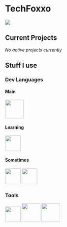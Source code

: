 # TechFoxxo
<img src="https://data.natty.sh/blobfox-88x31.png">

## Current Projects

_No active projects currently_

## Stuff I use
### Dev Languages
#### Main
<img src="https://go.dev/blog/go-brand/Go-Logo/PNG/Go-Logo_Blue.png" width="60"> 

#### Learning
<img src="https://cdn.freebiesupply.com/logos/large/2x/rust-logo-png-transparent.png" width="50">

#### Sometimes
<img src="https://upload.wikimedia.org/wikipedia/commons/7/74/Kotlin_Icon.png" width="50">
<img src="https://upload.wikimedia.org/wikipedia/commons/1/19/C_Logo.png" height="50">

### Tools 
<a href="https://neovim.io/"> <img src="https://upload.wikimedia.org/wikipedia/commons/thumb/3/3a/Neovim-mark.svg/1680px-Neovim-mark.svg.png" width="50"></a>
<a href="https://vscodium.com/"><img src="https://upload.wikimedia.org/wikipedia/commons/5/56/VSCodium_Logo.png" width="60"></a>
<a href="https://github.com/jesseduffield/lazygit"><img src="https://user-images.githubusercontent.com/8456633/174470852-339b5011-5800-4bb9-a628-ff230aa8cd4e.png" width="60"></a>
